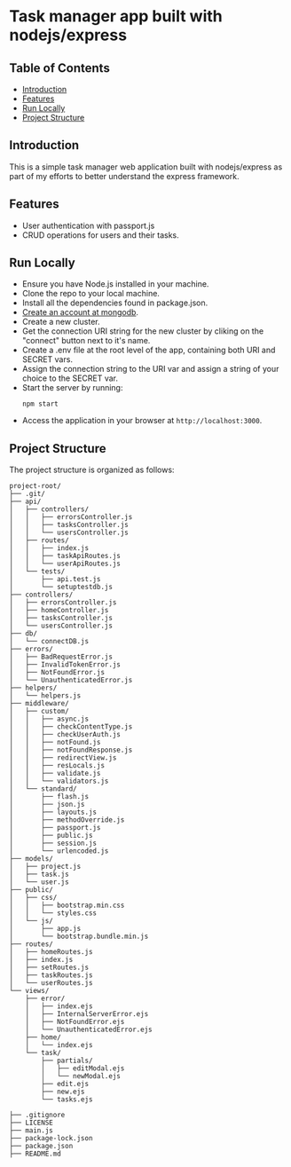 # Task manager app built with nodejs/express

## Table of Contents
- [Introduction](#introduction)
- [Features](#features)
- [Run Locally](#prerequisites)
- [Project Structure](#project-structure)

## Introduction
This is a simple task manager web application built with nodejs/express as part of my efforts to better understand the express framework.

## Features
- User authentication with passport.js
- CRUD operations for users and their tasks.

## Run Locally
- Ensure you have Node.js installed in your machine.
- Clone the repo to your local machine.
- Install all the dependencies found in package.json.
- [Create an account at mongodb](https://www.mongodb.com/atlas/database).
- Create a new cluster.
- Get the connection URI string for the new cluster by cliking on the "connect" button next to it's name.
- Create a .env file at the root level of the app, containing both URI and SECRET vars.
- Assign the connection string to the URI var and assign a string of your choice to the SECRET var.
- Start the server by running:
   ```shell
   npm start
   ```
- Access the application in your browser at `http://localhost:3000`.

## Project Structure
The project structure is organized as follows:
```
project-root/
├── .git/
├── api/
│   ├── controllers/
│   │   ├── errorsController.js
│   │   ├── tasksController.js
│   │   └── usersController.js
│   ├── routes/
│   │   ├── index.js
│   │   ├── taskApiRoutes.js
│   │   └── userApiRoutes.js
│   └── tests/
│       ├── api.test.js
│       └── setuptestdb.js
├── controllers/
│   ├── errorsController.js
│   ├── homeController.js
│   ├── tasksController.js
│   └── usersController.js
├── db/
│   └── connectDB.js
├── errors/
│   ├── BadRequestError.js
│   ├── InvalidTokenError.js
│   ├── NotFoundError.js
│   └── UnauthenticatedError.js
├── helpers/
│   └── helpers.js
├── middleware/
│   ├── custom/
│   │   ├── async.js
│   │   ├── checkContentType.js
│   │   ├── checkUserAuth.js
│   │   ├── notFound.js
│   │   ├── notFoundResponse.js
│   │   ├── redirectView.js
│   │   ├── resLocals.js
│   │   ├── validate.js
│   │   └── validators.js
│   └── standard/
│       ├── flash.js
│       ├── json.js
│       ├── layouts.js
│       ├── methodOverride.js
│       ├── passport.js
│       ├── public.js
│       ├── session.js
│       └── urlencoded.js
├── models/
│   ├── project.js
│   ├── task.js
│   └── user.js
├── public/
│   ├── css/
│   │   ├── bootstrap.min.css
│   │   └── styles.css
│   └── js/
│       ├── app.js
│       └── bootstrap.bundle.min.js
├── routes/
│   ├── homeRoutes.js
│   ├── index.js
│   ├── setRoutes.js
│   ├── taskRoutes.js
│   └── userRoutes.js
└── views/
    ├── error/
    │   ├── index.ejs
    │   ├── InternalServerError.ejs
    │   ├── NotFoundError.ejs
    │   └── UnauthenticatedError.ejs
    ├── home/
    │   └── index.ejs
    └── task/
        ├── partials/
        │   ├── editModal.ejs
        │   └── newModal.ejs
        ├── edit.ejs
        ├── new.ejs
        └── tasks.ejs

├── .gitignore
├── LICENSE
├── main.js
├── package-lock.json
├── package.json
├── README.md

```
